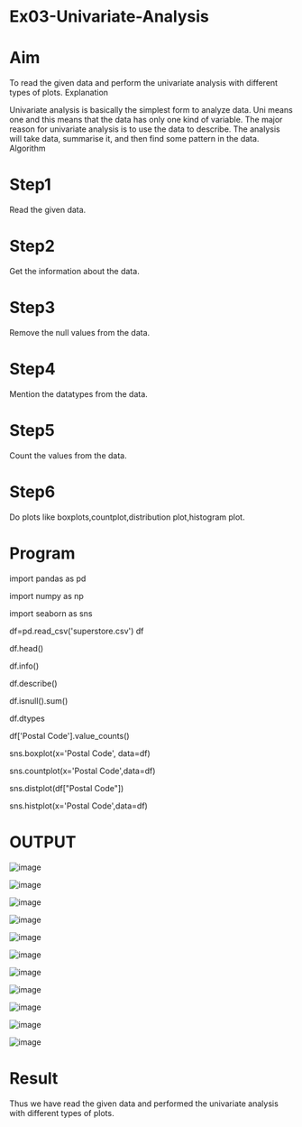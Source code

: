 # Ex03-Univariate-Analysis

# Aim

To read the given data and perform the univariate analysis with different types of plots.
Explanation

Univariate analysis is basically the simplest form to analyze data. Uni means one and this means that the data has only one kind of variable. The major reason for univariate analysis is to use the data to describe. The analysis will take data, summarise it, and then find some pattern in the data.
Algorithm

# Step1

Read the given data.

# Step2

Get the information about the data.

# Step3

Remove the null values from the data.

# Step4

Mention the datatypes from the data.

# Step5

Count the values from the data.

# Step6

Do plots like boxplots,countplot,distribution plot,histogram plot.

# Program

import pandas as pd

import numpy as np

import seaborn as sns

df=pd.read_csv('superstore.csv')
df

df.head()

df.info()

df.describe()

df.isnull().sum()

df.dtypes

df['Postal Code'].value_counts()

sns.boxplot(x='Postal Code', data=df)

sns.countplot(x='Postal Code',data=df)

sns.distplot(df["Postal Code"])

sns.histplot(x='Postal Code',data=df)

# OUTPUT

![image](https://user-images.githubusercontent.com/121303741/229699516-7c113f9a-9577-4557-9544-9c3841672e09.png)


![image](https://user-images.githubusercontent.com/121303741/229699537-3d776992-5ae8-4412-9e66-0f8a6de1fe3b.png)

![image](https://user-images.githubusercontent.com/121303741/229699570-5ef8383f-b47f-43da-9dc6-a371b4258612.png)

![image](https://user-images.githubusercontent.com/121303741/229699596-7cd9617f-d2af-4ebb-8c17-ea64d932b2c4.png)

![image](https://user-images.githubusercontent.com/121303741/229699625-3be7f222-65b3-4c52-8f45-c0b8272a8216.png)

![image](https://user-images.githubusercontent.com/121303741/229699657-982b24c3-7ada-4cc0-af81-a220afd5c317.png)

![image](https://user-images.githubusercontent.com/121303741/229699640-7baa1694-34e6-48ab-89ad-014bdf764eed.png)

![image](https://user-images.githubusercontent.com/121303741/229699670-98065a7c-c0b2-49d1-b47f-d2400c99d6d1.png)

![image](https://user-images.githubusercontent.com/121303741/229699700-6545973b-7b22-4910-8b9b-ebcaaa7883c6.png)

![image](https://user-images.githubusercontent.com/121303741/229699711-de4e04b1-d44d-430b-963d-39cd7aed4b7d.png)

![image](https://user-images.githubusercontent.com/121303741/229699773-c95a9165-10b8-414f-bfbd-ee41f16427c8.png)


# Result

Thus we have read the given data and performed the univariate analysis with different types of plots.

